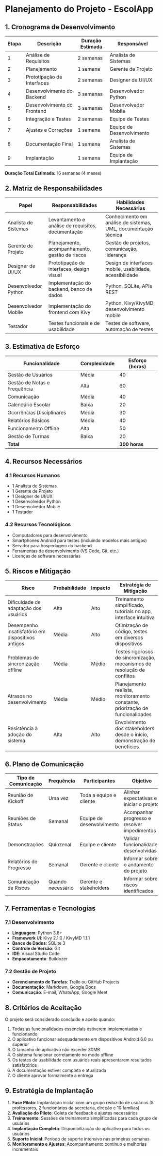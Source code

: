 # Planejamento do Projeto - EscolApp

## 1. Cronograma de Desenvolvimento

| Etapa | Descrição | Duração Estimada | Responsável |
|-------|-----------|------------------|-------------|
| 1 | Análise de Requisitos | 2 semanas | Analista de Sistemas |
| 2 | Planejamento | 1 semana | Gerente de Projeto |
| 3 | Prototipação de Interfaces | 2 semanas | Designer de UI/UX |
| 4 | Desenvolvimento do Backend | 3 semanas | Desenvolvedor Python |
| 5 | Desenvolvimento do Frontend | 3 semanas | Desenvolvedor Mobile |
| 6 | Integração e Testes | 2 semanas | Equipe de Testes |
| 7 | Ajustes e Correções | 1 semana | Equipe de Desenvolvimento |
| 8 | Documentação Final | 1 semana | Analista de Sistemas |
| 9 | Implantação | 1 semana | Equipe de Implantação |

**Duração Total Estimada:** 16 semanas (4 meses)

## 2. Matriz de Responsabilidades

| Papel | Responsabilidades | Habilidades Necessárias |
|-------|-------------------|-------------------------|
| Analista de Sistemas | Levantamento e análise de requisitos, documentação | Conhecimento em análise de sistemas, UML, documentação técnica |
| Gerente de Projeto | Planejamento, acompanhamento, gestão de riscos | Gestão de projetos, comunicação, liderança |
| Designer de UI/UX | Prototipação de interfaces, design visual | Design de interfaces mobile, usabilidade, acessibilidade |
| Desenvolvedor Python | Implementação do backend, banco de dados | Python, SQLite, APIs REST |
| Desenvolvedor Mobile | Implementação do frontend com Kivy | Python, Kivy/KivyMD, desenvolvimento mobile |
| Testador | Testes funcionais e de usabilidade | Testes de software, automação de testes |

## 3. Estimativa de Esforço

| Funcionalidade | Complexidade | Esforço (horas) |
|----------------|--------------|-----------------|
| Gestão de Usuários | Média | 40 |
| Gestão de Notas e Frequência | Alta | 60 |
| Comunicação | Média | 40 |
| Calendário Escolar | Baixa | 20 |
| Ocorrências Disciplinares | Média | 30 |
| Relatórios Básicos | Média | 40 |
| Funcionamento Offline | Alta | 50 |
| Gestão de Turmas | Baixa | 20 |
| **Total** | | **300 horas** |

## 4. Recursos Necessários

### 4.1 Recursos Humanos
- 1 Analista de Sistemas
- 1 Gerente de Projeto
- 1 Designer de UI/UX
- 1 Desenvolvedor Python
- 1 Desenvolvedor Mobile
- 1 Testador

### 4.2 Recursos Tecnológicos
- Computadores para desenvolvimento
- Smartphones Android para testes (incluindo modelos mais antigos)
- Servidor para hospedagem do backend
- Ferramentas de desenvolvimento (VS Code, Git, etc.)
- Licenças de software necessárias

## 5. Riscos e Mitigação

| Risco | Probabilidade | Impacto | Estratégia de Mitigação |
|-------|--------------|---------|-------------------------|
| Dificuldade de adaptação dos usuários | Alta | Alto | Treinamento simplificado, tutoriais no app, interface intuitiva |
| Desempenho insatisfatório em dispositivos antigos | Média | Alto | Otimização de código, testes em diversos dispositivos |
| Problemas de sincronização offline | Média | Médio | Testes rigorosos de sincronização, mecanismos de resolução de conflitos |
| Atrasos no desenvolvimento | Média | Médio | Planejamento realista, monitoramento constante, priorização de funcionalidades |
| Resistência à adoção do sistema | Alta | Alto | Envolvimento dos stakeholders desde o início, demonstração de benefícios |

## 6. Plano de Comunicação

| Tipo de Comunicação | Frequência | Participantes | Objetivo |
|---------------------|------------|---------------|----------|
| Reunião de Kickoff | Uma vez | Toda a equipe e cliente | Alinhar expectativas e iniciar o projeto |
| Reuniões de Status | Semanal | Equipe de desenvolvimento | Acompanhar progresso e resolver impedimentos |
| Demonstrações | Quinzenal | Equipe e cliente | Validar funcionalidades desenvolvidas |
| Relatórios de Progresso | Semanal | Gerente e cliente | Informar sobre o andamento do projeto |
| Comunicação de Riscos | Quando necessário | Gerente e stakeholders | Informar sobre riscos identificados |

## 7. Ferramentas e Tecnologias

### 7.1 Desenvolvimento
- **Linguagem**: Python 3.8+
- **Framework UI**: Kivy 2.1.0 / KivyMD 1.1.1
- **Banco de Dados**: SQLite 3
- **Controle de Versão**: Git
- **IDE**: Visual Studio Code
- **Empacotamento**: Buildozer

### 7.2 Gestão de Projeto
- **Gerenciamento de Tarefas**: Trello ou GitHub Projects
- **Documentação**: Markdown, Google Docs
- **Comunicação**: E-mail, WhatsApp, Google Meet

## 8. Critérios de Aceitação

O projeto será considerado concluído e aceito quando:

1. Todas as funcionalidades essenciais estiverem implementadas e funcionando
2. O aplicativo funcionar adequadamente em dispositivos Android 6.0 ou superior
3. O tamanho do aplicativo não exceder 30MB
4. O sistema funcionar corretamente no modo offline
5. Os testes de usabilidade com usuários reais apresentarem resultados satisfatórios
6. A documentação estiver completa e atualizada
7. O cliente aprovar formalmente a entrega

## 9. Estratégia de Implantação

1. **Fase Piloto**: Implantação inicial com um grupo reduzido de usuários (5 professores, 2 funcionários da secretaria, direção e 10 famílias)
2. **Avaliação do Piloto**: Coleta de feedback e ajustes necessários
3. **Treinamento**: Sessões de treinamento simplificadas para cada grupo de usuários
4. **Implantação Completa**: Disponibilização do aplicativo para todos os usuários
5. **Suporte Inicial**: Período de suporte intensivo nas primeiras semanas
6. **Monitoramento e Ajustes**: Acompanhamento contínuo e melhorias incrementais
